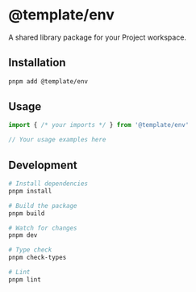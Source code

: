 # @template/env

A shared library package for your Project workspace.

## Installation

```bash
pnpm add @template/env
```

## Usage

```typescript
import { /* your imports */ } from '@template/env'

// Your usage examples here
```

## Development

```bash
# Install dependencies
pnpm install

# Build the package
pnpm build

# Watch for changes
pnpm dev

# Type check
pnpm check-types

# Lint
pnpm lint
```
